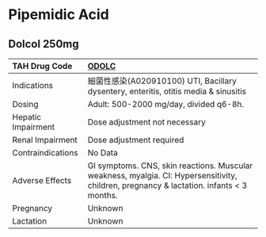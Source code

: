 # Pipemidic Acid

## Dolcol 250mg

| TAH Drug Code      | [**ODOLC**](https://www.tahsda.org.tw/drugs/hissearch.php?drug_code=ODOLC)                                                               |
|:-------------------|:-----------------------------------------------------------------------------------------------------------------------------------------|
| Indications        | 細菌性感染(A020910100) UTI, Bacillary dysentery, enteritis, otitis media & sinusitis                                                     |
| Dosing             | Adult: 500-2000 mg/day, divided q6-8h.                                                                                                   |
| Hepatic Impairment | Dose adjustment not necessary                                                                                                            |
| Renal Impairment   | Dose adjustment required                                                                                                                 |
| Contraindications  | No Data                                                                                                                                  |
| Adverse Effects    | GI symptoms. CNS, skin reactions. Muscular weakness, myalgia. CI: Hypersensitivity, children, pregnancy & lactation. infants < 3 months. |
| Pregnancy          | Unknown                                                                                                                                  |
| Lactation          | Unknown                                                                                                                                  |


